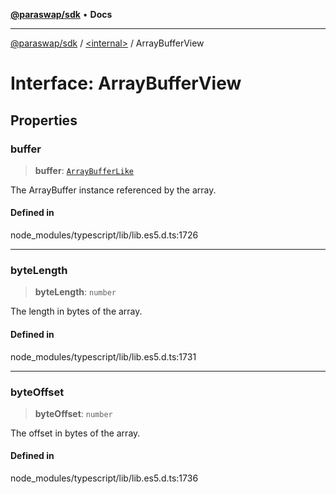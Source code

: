 [**@paraswap/sdk**](../../README.md) • **Docs**

***

[@paraswap/sdk](../../globals.md) / [\<internal\>](../README.md) / ArrayBufferView

# Interface: ArrayBufferView

## Properties

### buffer

> **buffer**: [`ArrayBufferLike`](../type-aliases/ArrayBufferLike.md)

The ArrayBuffer instance referenced by the array.

#### Defined in

node\_modules/typescript/lib/lib.es5.d.ts:1726

***

### byteLength

> **byteLength**: `number`

The length in bytes of the array.

#### Defined in

node\_modules/typescript/lib/lib.es5.d.ts:1731

***

### byteOffset

> **byteOffset**: `number`

The offset in bytes of the array.

#### Defined in

node\_modules/typescript/lib/lib.es5.d.ts:1736

